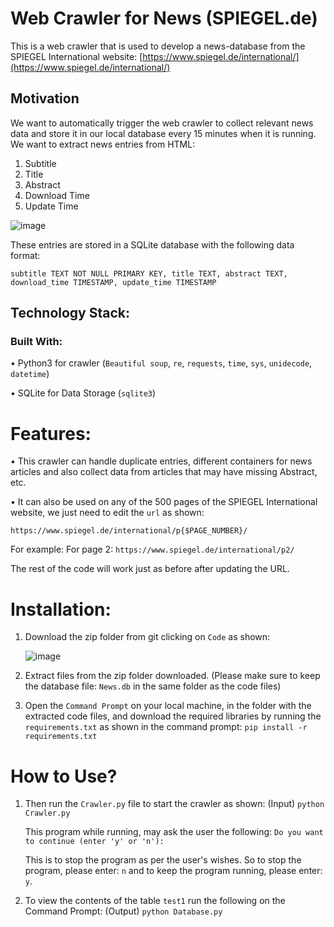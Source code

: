 # Web Crawler for News (SPIEGEL.de)

This is a web crawler that is used to develop a news-database from the SPIEGEL International website: [https://www.spiegel.de/international/](https://www.spiegel.de/international/)

## Motivation

We want to automatically trigger the web crawler to collect relevant news data and store it in our local database every 15 minutes when it is running. 
We want to extract news entries from HTML:
  1)	Subtitle
  2)	Title
  3)	Abstract
  4)	Download Time
  5)	Update Time

![image](https://user-images.githubusercontent.com/58457813/115142881-b8f0e900-a061-11eb-818e-128e90199527.png)

These entries are stored in a SQLite database with the following data format:

`subtitle TEXT NOT NULL PRIMARY KEY, title TEXT, abstract TEXT, download_time TIMESTAMP, update_time TIMESTAMP`

## Technology Stack:

### Built With:

•	Python3 for crawler (`Beautiful soup`, `re`, `requests`, `time`, `sys`, `unidecode`, `datetime`)

•	SQLite for Data Storage (`sqlite3`)

# Features:

•	This crawler can handle duplicate entries, different containers for news articles and also collect data from articles that may have missing Abstract, etc.

•	It can also be used on any of the 500 pages of the SPIEGEL International website, we just need to edit the `url` as shown: 

  `https://www.spiegel.de/international/p{$PAGE_NUMBER}/`
  
  For example: For page 2: `https://www.spiegel.de/international/p2/`
  
  The rest of the code will work just as before after updating the URL.

# Installation:

1)	Download the zip folder from git clicking on `Code` as shown:

    ![image](https://user-images.githubusercontent.com/58457813/115142981-39afe500-a062-11eb-8e7d-207f325b6f98.png)
    
2)  Extract files from the zip folder downloaded. (Please make sure to keep the database file: `News.db` in the same folder as the code files)

3)  Open the `Command Prompt` on your local machine, in the folder with the extracted code files, and download the required libraries by running the `requirements.txt` as shown in the command prompt:
    `pip install -r requirements.txt`

# How to Use?

1)  Then run the `Crawler.py` file to start the crawler as shown: (Input)
    `python Crawler.py`

    This program while running, may ask the user the following:
      `Do you want to continue (enter 'y' or 'n'):`

    This is to stop the program as per the user's wishes. So to stop the program, please enter: `n` and to     keep the program running, please enter: `y`.

2)  To view the contents of the table `test1` run the following on the Command Prompt: (Output)
    `python Database.py`



